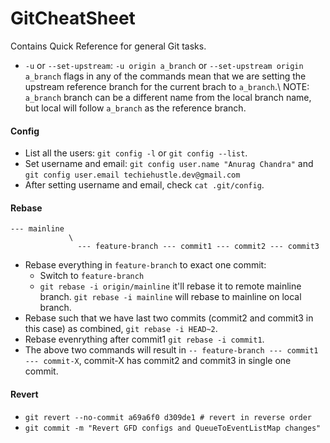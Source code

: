 # GitCheatSheet
Contains Quick Reference for general Git tasks.

- `-u` or `--set-upstream`: `-u origin a_branch` or `--set-upstream origin a_branch` flags in any of the commands mean that we are setting the upstream reference branch for the current brach to `a_branch`.\\
  NOTE: `a_branch` branch can be a different name from the local branch name, but local will follow `a_branch` as the reference branch. 

#### Config
- List all the users: `git config -l` or `git config --list`.
- Set username and email: `git config user.name "Anurag Chandra"` and `git config user.email techiehustle.dev@gmail.com`
- After setting username and email, check `cat .git/config`.


#### Rebase
```
--- mainline 
             \ 
               --- feature-branch --- commit1 --- commit2 --- commit3
```
- Rebase everything in `feature-branch` to exact one commit:
  - Switch to `feature-branch`
  - `git rebase -i origin/mainline` it'll rebase it to remote mainline branch. `git rebase -i mainline` will rebase to mainline on local branch.
- Rebase such that we have last two commits (commit2 and commit3 in this case) as combined, `git rebase -i HEAD~2`.
- Rebase evenrything after commit1 `git rebase -i commit1`.
- The above two commands will result in `-- feature-branch --- commit1 --- commit-X`, commit-X has commit2 and commit3 in single one commit.

#### Revert
- `git revert --no-commit a69a6f0 d309de1 # revert in reverse order`
- `git commit -m "Revert GFD configs and QueueToEventListMap changes"`
